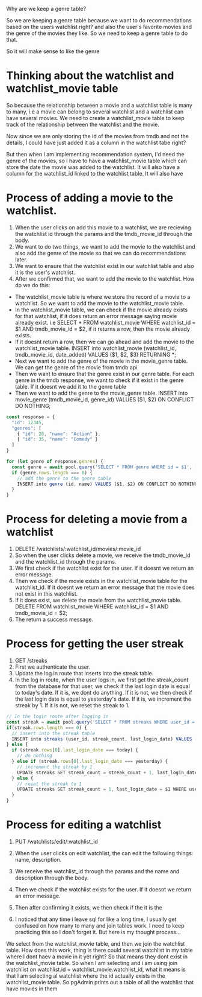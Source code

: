Why are we keep a genre table?

So we are keeping a genre table because we want to do recommendations based on the users watchlist right? and also the user's favorite movies and the genre of the movies they like. So we need to keep a genre table to do that.

So it will make sense to like the genre 

# Thinking about the watchlist and watchlist_movie table
So because the relationship between a movie and a watchlist table is many to many, i.e a movie can belong to several watchlist and a watchlist can have several movies. We need to create a watchlist_movie table to keep track of the relationship between the watchlist and the movie.

Now since we are only storing the id of the movies from tmdb and not the details, I could have just added it as a column in the watchlist tabe right?

But then when I am implementing recommendation system, I'd need the genre of the movies, so I have to have a watchlist_movie table which can store the date the movie was added to the watchlist. It will also have a column for the watchlist_id linked to the watchlist table. It will also have 

# Process of adding a movie to the watchlist.
1. When the user clicks on add this movie to a watchlist, we are recieving the watchlist id through the params and the tmdb_movie_id through the body.
2. We want to do two things, we want to add the movie to the watchlist and also add the genre of the movie so that we can do recommendations later.
3. We want to ensure that the watchlist exist in our watchlist table and also it is the user's watchlist.
4. After we confirmed that, we want to add the movie to the watchlist. How do we do this:
- The watchlist_movie table is where we store the record of a movie to a watchlist. So we want to add the movie to the watchlist_movie table.
- In the watchlist_movie table, we can check if the movie already exists for that watchlist, if it does return an error message saying movie already exist. i.e SELECT * FROM watchlist_movie WHERE watchlist_id = $1 AND tmdb_movie_id = $2, if it returns a row, then the movie already exists.
- If it doesnt return a row, then we can go ahead and add the movie to the watchlist_movie table. INSERT into watchlist_movie (watchlist_id, tmdb_movie_id, date_added) VALUES ($1, $2, $3) RETURNING *;
- Next we want to add the genre of the movie in the movie_genre table. We can get the genre of the movie from tmdb api.
- Then we want to ensure that the genre exist in our genre table. For each genre in the tmdb response, we want to check if it exist in the genre table. If it doesnt we add it to the genre table
- Then we want to add the genre to the movie_genre table. INSERT into movie_genre (tmdb_movie_id, genre_id) VALUES ($1, $2) ON CONFLICT DO NOTHING;
```ts
const response = {
  "id": 12345,
  "genres": [
    { "id": 28, "name": "Action" },
    { "id": 35, "name": "Comedy" }
  ]
}

for (let genre of response.genres) {
  const genre = await pool.query('SELECT * FROM genre WHERE id = $1', [genre.id]);
  if (genre.rows.length === 0) {
    // add the genre to the genre table
    INSERT into genre (id, name) VALUES ($1, $2) ON CONFLICT DO NOTHING;
  }
}


```

# Process for deleting a movie from a watchlist
1. DELETE /watchlists/:watchlist_id/movies/:movie_id
2. So when the user clicks delete a movie, we receive the tmdb_movie_id and the watchlist_id through the params. 
3. We first check if the watchlist exist for the user. If it doesnt we return an error message.
4. Then we check if the movie exists in the watchlist_movie table for the watchlist_id. If it doesnt we return an error message that the movie does not exist in this watchlist.
5. If it does exist, we delete the movie from the watchlist_movie table. DELETE FROM watchlist_movie WHERE watchlist_id = $1 AND tmdb_movie_id = $2;
6. The return a success message.

# Process for getting the user streak
1. GET /streaks
2. First we authenticate the user.
3. Update the log in route that inserts into the streak table.
4. In the log in route, when the user logs in, we first get the streak_count from the database for that user, we check if the last login date is equal to today's date. If it is,
we dont do anything. If it is not, we then check if the last login date is equal to yesterday's date. If it is, we increment the streak by 1. If it is not, we reset the streak to 1.
```ts
// In the login route after logging in
const streak = await pool.query('SELECT * FROM streaks WHERE user_id = $1', [user_id]);
if(streak.rows.length === 0) {
  // insert into the streak table
  INSERT into streaks (user_id, streak_count, last_login_date) VALUES ($1, 1, $2);
} else {
  if (streak.rows[0].last_login_date === today) {
    // do nothing
  } else if (streak.rows[0].last_login_date === yesterday) {
    // increment the streak by 1
    UPDATE streaks SET streak_count = streak_count + 1, last_login_date = $1 WHERE user_id = $2;
  } else {
    // reset the streak to 1
    UPDATE streaks SET streak_count = 1, last_login_date = $1 WHERE user_id = $2;
  }
}
```

# Process for editing a watchlist
1. PUT /watchlists/edit/:watchlist_id
2. When the user clicks on edit watchlist, the can edit the following things: name, description.
3. We receive the watchlist_id through the params and the name and description through the body.
4. Then we check if the watchlist exists for the user. If it doesnt we return an error message.
5. Then after confirming it exists, we then check if the it is the



1. I noticed that any time i leave sql for like a long time, I usually get confused on how many to many and join tables work. I need to keep practicing this so I don't forget it. But here is my thought process...

We select from the watchlist_movie table, and then we join the watchlist table. How does this work, thing is there could several watchlist in my table where I dont haev a movie in it yet right? So that means they dont exist in the watchlist_movie table. So when I am selecting and i am using join watchlist on watchlist.id = watchlist_movie.watchlist_id, what it means is that I am selecting al watchlist where the id actually exists in the watchlist_movie table. So pgAdmin prints out a table of all the watchlist that have movies in them